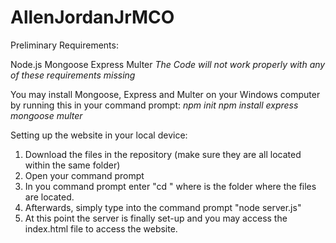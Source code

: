 # AllenJordanJrMCO

Preliminary Requirements: 

Node.js
Mongoose
Express
Multer
*The Code will not work properly with any of these requirements missing*

You may install Mongoose, Express and Multer on your Windows computer by running this in your command prompt:
*npm init
npm install express mongoose multer*

Setting up the website in your local device:
1. Download the files in the repository (make sure they are all located within the same folder)
2. Open your command prompt
3. In you command prompt enter "cd <path>" where <path> is the folder where the files are located.
4. Afterwards, simply type into the command prompt "node server.js"
5. At this point the server is finally set-up and you may access the index.html file to access the website.
